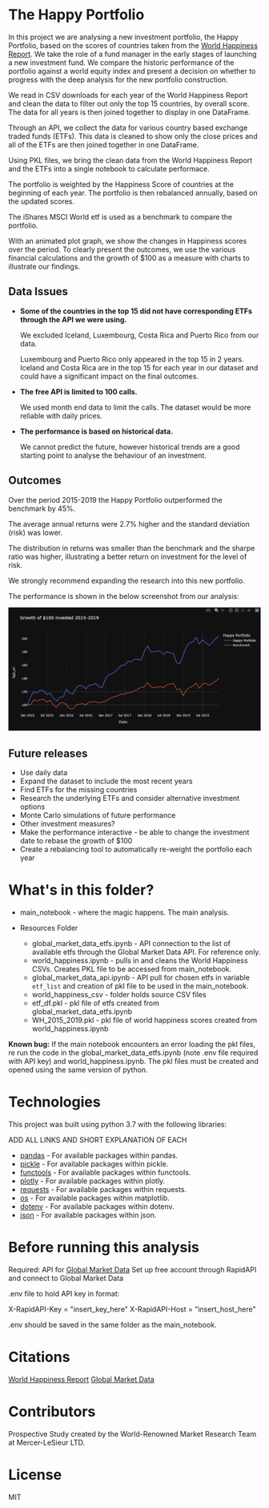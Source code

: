 # The Happy Portfolio

In this project we are analysing a new investment portfolio, the Happy Portfolio, based on the scores of countries taken from the [World Happiness Report](https://worldhappiness.report/). We take the role of a fund manager in the early stages of launching a new investment fund. We compare the historic performance of the portfolio against a world equity index and present a decision on whether to progress with the deep analysis for the new portfolio construction. 

We read in CSV downloads for each year of the World Happiness Report and clean the data to filter out only the top 15 countries, by overall score. The data for all years is then joined together to display in one DataFrame.

Through an API, we collect the data for various country based exchange traded funds (ETFs). This data is cleaned to show only the close prices and all of the ETFs are then joined together in one DataFrame.

Using PKL files, we bring the clean data from the World Happiness Report and the ETFs into a single notebook to calculate performace. 

The portfolio is weighted by the Happiness Score of countries at the beginning of each year. The portfolio is then rebalanced annually, based on the updated scores. 

The iShares MSCI World etf is used as a benchmark to compare the portfolio. 

With an animated plot graph, we show the changes in Happiness scores over the period. To clearly present the outcomes, we use the various financial calculations and the growth of $100 as a measure with charts to illustrate our findings. 

## Data Issues

* **Some of the countries in the top 15 did not have corresponding ETFs through the API we were using.**

    We excluded Iceland, Luxembourg, Costa Rica and Puerto Rico from our data. 

    Luxembourg and Puerto Rico only appeared in the top 15 in 2 years. Iceland and Costa Rica are in the top 15 for each year in our dataset and could have a significant impact on the final outcomes.

* **The free API is limited to 100 calls.**

    We used month end data to limit the calls. The dataset would be more reliable with daily prices.

* **The performance is based on historical data.**

    We cannot predict the future, however historical trends are a good starting point to analyse the behaviour of an investment.

## Outcomes

Over the period 2015-2019 the Happy Portfolio outperformed the benchmark by 45%.

The average annual returns were 2.7% higher and the standard deviation (risk) was lower.

The distribution in returns was smaller than the benchmark and the sharpe ratio was higher, illustrating a better return on investment for the level of risk.

We strongly recommend expanding the research into this new portfolio.

The performance is shown in the below screenshot from our analysis: 

![screenshot](Resources/Images/growth_of_100.png "Screenshot")

## Future releases
* Use daily data 
* Expand the dataset to include the most recent years
* Find ETFs for the missing countries
* Research the underlying ETFs and consider alternative investment options 
* Monte Carlo simulations of future performance 
* Other investment measures?
* Make the performance interactive - be able to change the investment date to rebase the growth of $100
* Create a rebalancing tool to automatically re-weight the portfolio each year

# What's in this folder?

* main_notebook - where the magic happens. The main analysis.

* Resources Folder
    * global_market_data_etfs.ipynb - API connection to the list of available etfs through the Global Market Data API. For reference only.
    * world_happiness.ipynb - pulls in and cleans the World Happiness CSVs. Creates PKL file to be accessed from main_notebook. 
    * global_market_data_api.ipynb - API pull for chosen etfs in variable ```etf_list``` and creation of pkl file to be used in the main_notebook.
    * world_happiness_csv - folder holds source CSV files
    * etf_df.pkl - pkl file of etfs created from global_market_data_etfs.ipynb
    * WH_2015_2019.pkl - pkl file of world happiness scores created from world_happiness.ipynb
 
 **Known bug:** If the main notebook encounters an error loading the pkl files, re run the code in the global_market_data_etfs.ipynb (note .env file required with API key) and world_happiness.ipynb. The pkl files must be created and opened using the same version of python.


# Technologies 

This project was built using python 3.7 with the following libraries:

ADD ALL LINKS AND SHORT EXPLANATION OF EACH 

* [pandas](https://github.com/pandas-dev/pandas) - For available packages within pandas.
* [pickle](https://docs.python.org/3/library/pickle.html) - For available packages within pickle.
* [functools](https://www.geeksforgeeks.org/functools-module-in-python/) - For available packages within functools.
* [plotly](https://plotly.com/python/) - For available packages within plotly.
* [requests](https://github.com/WordPress/Requests) - For available packages within requests.
* [os](https://github.com/matplotlib/matplotlib) - For available packages within matplotlib.
* [dotenv](https://github.com/motdotla/dotenv) - For available packages within dotenv.
* [json](https://www.json.org/json-en.html) - For available packages within json.

# Before running this analysis

Required: API for [Global Market Data](https://rapidapi.com/attulab-attulab-default/api/global-market-data/)
Set up free account through RapidAPI and connect to Global Market Data

.env file to hold API key in format:

X-RapidAPI-Key = "insert_key_here"
X-RapidAPI-Host = "insert_host_here"

 .env should be saved in the same folder as the main_notebook.

# Citations

[World Happiness Report](https://www.kaggle.com/datasets/unsdsn/world-happiness)
[Global Market Data](https://rapidapi.com/attulab-attulab-default/api/global-market-data/)


# Contributors 

Prospective Study created by the World-Renowned Market Research Team at Mercer-LeSieur LTD.

# License

MIT
